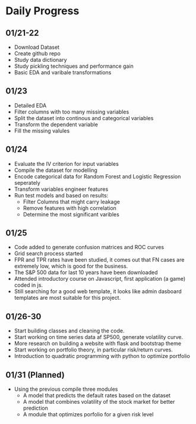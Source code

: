# Daily Progress

## 01/21-22
* Download Dataset
* Create github repo
* Study data dictionary
* Study pickling techniques and performance gain
* Basic EDA and varibale transformations

## 01/23
* Detailed EDA
* Filter columns with too many missing variables
* Split the dataset into continous and categorical variables
* Transform the dependent variable
* Fill the missing valules

## 01/24
* Evaluate the IV criterion for input variables
* Compile the dataset for modelling
* Encode categorical data for Random Forest and Logistic Regression seperately
* Transform variables engineer features
* Run test models and based on results:
  * Filter Columns that might carry leakage
  * Remove features with high correlation
  * Determine the most significant varibles

## 01/25
* Code added to generate confusion matrices and ROC curves
* Grid search process started
* FPR and TPR rates have been studied, it comes out that FN cases are extremely low, which is good for the business.
* The S&P 500 data for last 10 years have been downloaded
* Attended introductory course on Javascript, first application (a game) coded in js.
* Still searching for a good web template, it looks like admin dasboard templates are most suitable for this project.

## 01/26-30
* Start building classes and cleaning the code.
* Start working on time series data af SP500, generate volatility curve.
* More research on building a website with flask and bootstrap theme
* Start working on portfolio theory, in particular risk/return curves.
* Introduction to quadratic programming with python to optimize portfolio

## 01/31 (Planned)
* Using the previous compile three modules
  * A model that predicts the default rates based on the dataset
  * A model that combines volatility of the stock market for better prediction
  * A module that optimizes porfolio for a given risk level


